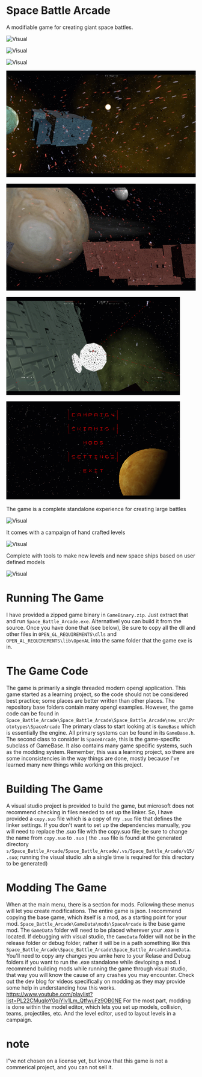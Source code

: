 # Space Battle Arcade

A modifiable game for creating giant space battles.


![Visual](./readme_media/large_battle_gif1.gif)

![Visual](./readme_media/large_battle_gif2.gif)

![Visual](./readme_media/fighter_destroying_fighters.gif)

![Visual](./readme_media/large_battle_gif3.gif)

![Visual](./readme_media/large_battle_gif4.gif)

![Visual](./readme_media/destroy_objectives.gif)

![Visual](./readme_media/menu_smallest.gif)


The game is a complete standalone experience for creating large battles

![Visual](https://i.imgur.com/QvbLuze.jpg)

It comes with a campaign of hand crafted levels

![Visual](https://i.imgur.com/wzuRuWd.jpg)

Complete with tools to make new levels and new space ships based on user defined models

![Visual](https://i.imgur.com/DN7lkvh.jpg)

# Running The Game

I have provided a zipped game binary in `GameBinary.zip`. Just extract that and run `Space_Battle_Arcade.exe`. Alternativel you can build it from the source. Once you have done that (see below), Be sure to copy all the dll and other files in `OPEN_GL_REQUIREMENTS\dlls` and `OPEN_AL_REQUIREMENTS\lib\OpenAL` into the same folder that the game exe is in. 

# The Game Code

The game is primarily a single threaded modern opengl application. 
This game started as a learning project, so the code should not be considered best practice; some places are better written than other places.
The repository base folders contain many opengl examples.
However, the game code can be found in `Space_Battle_Arcade\Space_Battle_Arcade\Space_Battle_Arcade\new_src\Prototypes\SpaceArcade`
The primary class to start looking at is `GameBase` which is essentially the engine. All primary systems can be found in its `GameBase.h`.
The second class to consider is `SpaceArcade`, this is the game-specific subclass of GameBase. It also contains many game specific systems, such as the modding system.
Remember, this was a learning project, so there are some inconsistencies in the way things are done, mostly because I've learned many new things while working on this project. 

# Building The Game

A visual studio project is provided to build the game, but microsoft does not recommend checking in files needed to set up the linker. So, I have provided a `copy.suo` file which is a copy of my `.suo` file that defines the linker settings. 
If you don't want to set up the dependencies manually, you will need to replace the .suo file with the copy.suo file; be sure to change the name from `copy.suo` to `.suo` ( the `.suo` file is found at the generated directory `s/Space_Battle_Arcade/Space_Battle_Arcade/.vs/Space_Battle_Arcade/v15/.suo`; running the visual studio .sln a single time is required for this directory to be generated)


# Modding The Game

When at the main menu, there is a section for mods. Following these menus will let you create modifications. The entire game is json. I recommend copying the base game, which itself is a mod, as a starting point for your mod.  `Space_Battle_Arcade\GameData\mods\SpaceArcade` is the base game mod.
The `GameData` folder will need to be placed wherever your .exe is located. If debugging with visual studio, the `GameData` folder will not be in the release folder or debug folder, rather it will be in a path something like this `Space_Battle_Arcade\Space_Battle_Arcade\Space_Battle_Arcade\GameData`. You'll need to copy any changes you amke here to your Relase and Debug folders if you want to run the .exe standalone while devloping a mod. I recommend building mods while running the game through visual studio, that way you will know the cause of any crashes you may encounter.
Check out the dev blog for videos specifically on modding as they may provide some help in understanding how this works. https://www.youtube.com/playlist?list=PL22CMuqloY0qiYlv1Lm_QtfwuFz9OB0NE For the most part, modding is done within the model editor, which lets you set up models, collision, teams, projectiles, etc. And the level editor, used to layout levels in a campaign. 

# note

I"ve not chosen on a license yet, but know that this game is not a commerical project, and you can not sell it.